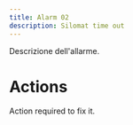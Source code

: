 ```yaml
---
title: Alarm 02
description: Silomat time out
---
```


Descrizione dell'allarme.

# Actions

Action required to fix it.
